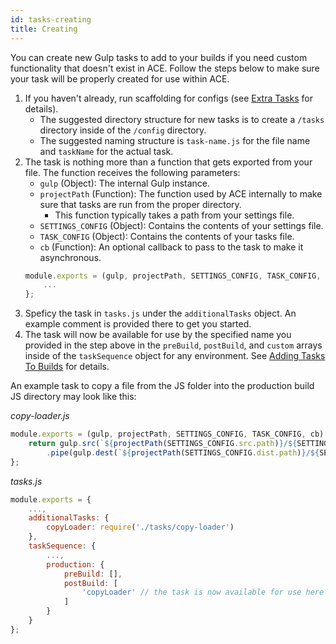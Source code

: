 ```yaml
---
id: tasks-creating
title: Creating
---
```


You can create new Gulp tasks to add to your builds if you need custom functionality that doesn't exist in ACE. Follow the steps below to make sure your task will be properly created for use within ACE.

1. If you haven't already, run scaffolding for configs (see [Extra Tasks](tasks-extra) for details).
    * The suggested directory structure for new tasks is to create a `/tasks` directory inside of the `/config` directory.
    * The suggested naming structure is `task-name.js` for the file name and `taskName` for the actual task.
1. The task is nothing more than a function that gets exported from your file. The function receives the following parameters:
    * `gulp` (Object): The internal Gulp instance.<br />
    * `projectPath` (Function): The function used by ACE internally to make sure that tasks are run from the proper directory.
        * This function typically takes a path from your settings file.
    * `SETTINGS_CONFIG` (Object): Contains the contents of your settings file.
    * `TASK_CONFIG` (Object): Contains the contents of your tasks file.
    * `cb` (Function): An optional callback to pass to the task to make it asynchronous.
    ```javascript
    module.exports = (gulp, projectPath, SETTINGS_CONFIG, TASK_CONFIG, cb) => {
        ...
    };
    ```
1. Speficy the task in `tasks.js` under the `additionalTasks` object. An example comment is provided there to get you started.
1. The task will now be available for use by the specified name you provided in the step above in the `preBuild`, `postBuild`, and `custom` arrays inside of the `taskSequence` object for any environment. See [Adding Tasks To Builds](tasks-adding) for details.

An example task to copy a file from the JS folder into the production build JS directory may look like this:

*copy-loader.js*
```javascript
module.exports = (gulp, projectPath, SETTINGS_CONFIG, TASK_CONFIG, cb) => {
    return gulp.src(`${projectPath(SETTINGS_CONFIG.src.path)}/${SETTINGS_CONFIG.src.js.path}/loader.js`)
        .pipe(gulp.dest(`${projectPath(SETTINGS_CONFIG.dist.path)}/${SETTINGS_CONFIG.src.js.path}`));
};
```

*tasks.js*
```javascript
module.exports = {
    ...,
    additionalTasks: {
        copyLoader: require('./tasks/copy-loader')
    },
    taskSequence: {
        ...,
        production: {
            preBuild: [],
            postBuild: [
                'copyLoader' // the task is now available for use here
            ]
        }
    }
};
```
